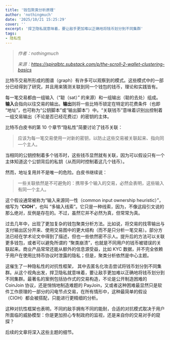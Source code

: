 ```yaml
---
title: '钱包聚类分析原理'
author: 'nothingmuch'
date: '2025/10/21 15:25:29'
cover: ''
excerpt: '捍卫隐私就意味着，要让敌手更加难以正确地将钱币划分到不同集群'
tags:
- 隐私性
---
```



> *作者：nothingmuch*
> 
> *来源：<https://spiralbtc.substack.com/p/the-scroll-2-wallet-clustering-basics>*



比特币交易所形成的图谱（graph）有许多可以观察到的模式。这些模式中的一部分已经得到了研究，并且用来猜测关联到同一个钱包的钱币，理论和实践皆有。

每一笔交易都由一组输入（“聪（sat）” 的来源）和一组输出（聪的去处）组成。**输入**会指向以往交易的输出。**输出**则将一些比特币锁定在特定的花费条件（也即 “地址”，也可称为“公钥脚本”或“输出脚本”）中。“关联钱币”意味着识别出控制着一组交易输出（不论是否已经花费过）的密钥的主体。

比特币白皮书的第 10 个章节“隐私性”简要讨论了钱币关联：

> 应该为每一笔交易使用一对新的密钥，以防止这些交易被关联起来、指向同一个主人。

当相同的公钥控制着多个钱币时，这些钱币显然就有关联，因为可以假设只有一个主体知道这个公钥背后的私钥（从而同时控制着这几个钱币）。

然而，地址复用并不是唯一的危险。白皮书继续说：

> 一些关联依然是不可避免的：携带多个输入的交易，必然会表明，这些输入有同一个主人。

这个假设通常被称为“输入来源同一性（common input ownership heuristic）”，缩写为 “**CIOH**”，也叫 “多输入线索”。它只是一种线索，因为，不像这段引文说的那么绝对，反例是存在的。不过，虽然它并不必然为真，但常常为真。

过去几年中，出现了更加复杂的钱包聚类分析方法。比如说，将交易的找零输出与支付输出区分开来、使用交易图中的更大结构（而不是只分析一笔交易）。部分方法已经在学术论文中得到了描述，但也一些依然密不示人。提升后的方法可以关联更多钱包，或者可以避免所谓的 “聚类崩溃”，也就是不同用户的钱币被错误的关联起来。商业产品常常还能从额外的信息源受益，比如 KYC 数据，并不完全依赖于用户在使用比特币协议时泄露的隐私；但是，聚类分析依然是中心主题。

这催生了一种隐私性的对抗性框架， 其中去匿名化攻击尝试将钱币划分到不同集群。从这个视角出发，捍卫隐私就意味着，要让敌手更加难以正确地将钱币划分到不同集群。最著名的案例包括协作式的交易构造，不论是公开制造困难的 CoinJoin 协议，还是悄悄地制造难题的 PayJoin，又或者这种困难最显然只是软件工作原理的一部分的闪电节点交易，在所有情形中，这种最简单的假设（CIOH）都会被搭配，只能进行更精细的分析。

这种对抗性框架也表明，不同的敌手拥有不同的能耐，合适的对抗模式取决于用户所面临的威胁模型：你是更加担心专制政府的监视，还是来自你的交易对手的窥探？

后续的文章将深入这些主题的细节。

